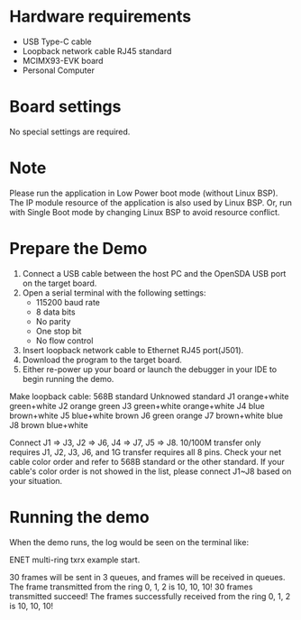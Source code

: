 Hardware requirements
===================
- USB Type-C cable
- Loopback network cable RJ45 standard
- MCIMX93-EVK board
- Personal Computer

Board settings
============
No special settings are required.

Note
====
Please run the application in Low Power boot mode (without Linux BSP).
The IP module resource of the application is also used by Linux BSP.
Or, run with Single Boot mode by changing Linux BSP to avoid resource
conflict.

Prepare the Demo
===============
1.  Connect a USB cable between the host PC and the OpenSDA USB port on the target board.
2.  Open a serial terminal with the following settings:
    - 115200 baud rate
    - 8 data bits
    - No parity
    - One stop bit
    - No flow control
3.  Insert loopback network cable to Ethernet RJ45 port(J501).
4.  Download the program to the target board.
5.  Either re-power up your board or launch the debugger in your IDE to begin running the demo.

Make loopback cable:
    568B standard 	Unknowed standard
J1	orange+white    green+white
J2	orange          green
J3	green+white     orange+white
J4	blue            brown+white
J5	blue+white      brown
J6	green           orange
J7	brown+white     blue
J8	brown           blue+white

Connect J1 => J3, J2 => J6, J4 => J7, J5 => J8. 10/100M transfer only requires J1, J2, J3, J6, and 1G transfer requires all 8 pins.
Check your net cable color order and refer to 568B standard or the other standard. If your cable's color order is not showed in the list,
please connect J1~J8 based on your situation.

Running the demo
===============
When the demo runs, the log would be seen on the terminal like:

 ENET multi-ring txrx example start.

30 frames will be sent in 3 queues, and frames will be received in  queues.
The frame transmitted from the ring 0, 1, 2 is 10, 10, 10!
30 frames transmitted succeed!
The frames successfully received from the ring 0, 1, 2 is 10, 10, 10!
